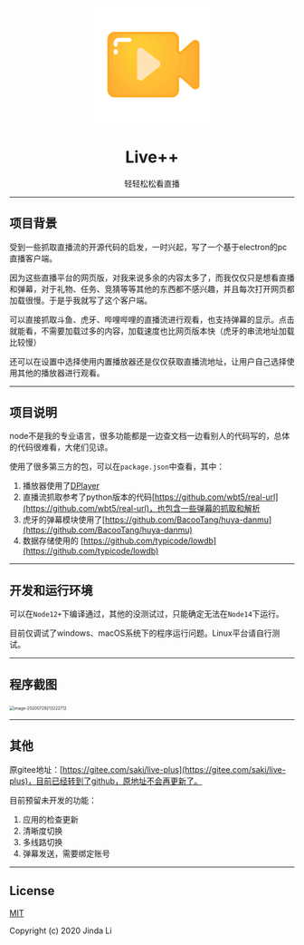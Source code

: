 <div align="center"><img src="readme/logo.png" alt="icon_256x256" style="zoom:80%;" /></center>
<center><h1>Live++</h1><p>轻轻松松看直播</p>
    </div>


---

## 项目背景

受到一些抓取直播流的开源代码的启发，一时兴起，写了一个基于electron的pc直播客户端。

因为这些直播平台的网页版，对我来说多余的内容太多了，而我仅仅只是想看直播和弹幕，对于礼物、任务、竞猜等等其他的东西都不感兴趣，并且每次打开网页都加载很慢。于是乎我就写了这个客户端。

可以直接抓取斗鱼、虎牙、哔哩哔哩的直播流进行观看，也支持弹幕的显示。点击就能看，不需要加载过多的内容，加载速度也比网页版本快（虎牙的串流地址加载比较慢）

还可以在设置中选择使用内置播放器还是仅仅获取直播流地址，让用户自己选择使用其他的播放器进行观看。

---

## 项目说明

node不是我的专业语言，很多功能都是一边查文档一边看别人的代码写的，总体的代码很难看，大佬们见谅。

使用了很多第三方的包，可以在`package.json`中查看，其中：

1. 播放器使用了[DPlayer](https://github.com/MoePlayer/DPlayer)
2. 直播流抓取参考了python版本的代码[https://github.com/wbt5/real-url](https://github.com/wbt5/real-url)，也包含一些弹幕的抓取和解析
3. 虎牙的弹幕模块使用了[https://github.com/BacooTang/huya-danmu](https://github.com/BacooTang/huya-danmu)
4. 数据存储使用的 [https://github.com/typicode/lowdb](https://github.com/typicode/lowdb)

---

## 开发和运行环境

可以在`Node12+`下编译通过，其他的没测试过，只能确定无法在`Node14`下运行。

目前仅调试了windows、macOS系统下的程序运行问题。Linux平台请自行测试。

---

## 程序截图

<img src="readme/eg1.png" alt="image-20200729213222712" style="zoom:50%;" />

---

## 其他

原gitee地址：[https://gitee.com/saki/live-plus](https://gitee.com/saki/live-plus)，目前已经转到了github，原地址不会再更新了。

目前预留未开发的功能：

1. 应用的检查更新
2. 清晰度切换
3. 多线路切换
4. 弹幕发送，需要绑定账号

---

## License

[MIT](LICENSE)

Copyright (c) 2020 Jinda Li
